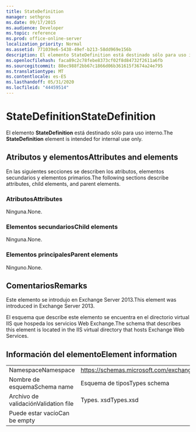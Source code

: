 ```yaml
---
title: StateDefinition
manager: sethgros
ms.date: 09/17/2015
ms.audience: Developer
ms.topic: reference
ms.prod: office-online-server
localization_priority: Normal
ms.assetid: 771039e6-5438-49ef-b213-58dd969e156b
description: El elemento StateDefinition está destinado sólo para uso interno.
ms.openlocfilehash: faca89c2c78febe8373cf02f8d84732f2611a6fb
ms.sourcegitcommit: 88ec988f2bb67c1866d06b361615f3674a24e795
ms.translationtype: MT
ms.contentlocale: es-ES
ms.lasthandoff: 05/31/2020
ms.locfileid: "44459514"
---
```

# <a name="statedefinition"></a><span data-ttu-id="72176-103">StateDefinition</span><span class="sxs-lookup"><span data-stu-id="72176-103">StateDefinition</span></span>

<span data-ttu-id="72176-104">El elemento **StateDefinition** está destinado sólo para uso interno.</span><span class="sxs-lookup"><span data-stu-id="72176-104">The **StateDefinition** element is intended for internal use only.</span></span> 

## <a name="attributes-and-elements"></a><span data-ttu-id="72176-105">Atributos y elementos</span><span class="sxs-lookup"><span data-stu-id="72176-105">Attributes and elements</span></span>

<span data-ttu-id="72176-106">En las siguientes secciones se describen los atributos, elementos secundarios y elementos primarios.</span><span class="sxs-lookup"><span data-stu-id="72176-106">The following sections describe attributes, child elements, and parent elements.</span></span>
  
### <a name="attributes"></a><span data-ttu-id="72176-107">Atributos</span><span class="sxs-lookup"><span data-stu-id="72176-107">Attributes</span></span>

<span data-ttu-id="72176-108">Ninguna.</span><span class="sxs-lookup"><span data-stu-id="72176-108">None.</span></span>
  
### <a name="child-elements"></a><span data-ttu-id="72176-109">Elementos secundarios</span><span class="sxs-lookup"><span data-stu-id="72176-109">Child elements</span></span>

<span data-ttu-id="72176-110">Ninguna.</span><span class="sxs-lookup"><span data-stu-id="72176-110">None.</span></span>
  
### <a name="parent-elements"></a><span data-ttu-id="72176-111">Elementos principales</span><span class="sxs-lookup"><span data-stu-id="72176-111">Parent elements</span></span>

<span data-ttu-id="72176-112">Ninguno.</span><span class="sxs-lookup"><span data-stu-id="72176-112">None.</span></span>
  
## <a name="remarks"></a><span data-ttu-id="72176-113">Comentarios</span><span class="sxs-lookup"><span data-stu-id="72176-113">Remarks</span></span>

<span data-ttu-id="72176-114">Este elemento se introdujo en Exchange Server 2013.</span><span class="sxs-lookup"><span data-stu-id="72176-114">This element was introduced in Exchange Server 2013.</span></span>
  
<span data-ttu-id="72176-115">El esquema que describe este elemento se encuentra en el directorio virtual IIS que hospeda los servicios Web Exchange.</span><span class="sxs-lookup"><span data-stu-id="72176-115">The schema that describes this element is located in the IIS virtual directory that hosts Exchange Web Services.</span></span>
  
## <a name="element-information"></a><span data-ttu-id="72176-116">Información del elemento</span><span class="sxs-lookup"><span data-stu-id="72176-116">Element information</span></span>

|||
|:-----|:-----|
|<span data-ttu-id="72176-117">Namespace</span><span class="sxs-lookup"><span data-stu-id="72176-117">Namespace</span></span>  <br/> |https://schemas.microsoft.com/exchange/services/2006/types  <br/> |
|<span data-ttu-id="72176-118">Nombre de esquema</span><span class="sxs-lookup"><span data-stu-id="72176-118">Schema name</span></span>  <br/> |<span data-ttu-id="72176-119">Esquema de tipos</span><span class="sxs-lookup"><span data-stu-id="72176-119">Types schema</span></span>  <br/> |
|<span data-ttu-id="72176-120">Archivo de validación</span><span class="sxs-lookup"><span data-stu-id="72176-120">Validation file</span></span>  <br/> |<span data-ttu-id="72176-121">Types. xsd</span><span class="sxs-lookup"><span data-stu-id="72176-121">Types.xsd</span></span>  <br/> |
|<span data-ttu-id="72176-122">Puede estar vacío</span><span class="sxs-lookup"><span data-stu-id="72176-122">Can be empty</span></span>  <br/> ||
   

